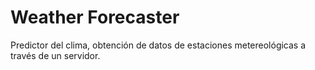 Weather Forecaster
=================

Predictor del clima, obtención de datos de estaciones metereológicas a través de un servidor.
